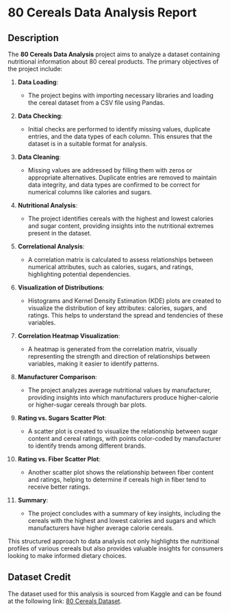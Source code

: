 # 80 Cereals Data Analysis Report

## Description
The **80 Cereals Data Analysis** project aims to analyze a dataset containing nutritional information about 80 cereal products. The primary objectives of the project include:

1. **Data Loading**:
   - The project begins with importing necessary libraries and loading the cereal dataset from a CSV file using Pandas.

2. **Data Checking**:
   - Initial checks are performed to identify missing values, duplicate entries, and the data types of each column. This ensures that the dataset is in a suitable format for analysis.

3. **Data Cleaning**:
   - Missing values are addressed by filling them with zeros or appropriate alternatives. Duplicate entries are removed to maintain data integrity, and data types are confirmed to be correct for numerical columns like calories and sugars.

4. **Nutritional Analysis**:
   - The project identifies cereals with the highest and lowest calories and sugar content, providing insights into the nutritional extremes present in the dataset.

5. **Correlational Analysis**:
   - A correlation matrix is calculated to assess relationships between numerical attributes, such as calories, sugars, and ratings, highlighting potential dependencies.

6. **Visualization of Distributions**:
   - Histograms and Kernel Density Estimation (KDE) plots are created to visualize the distribution of key attributes: calories, sugars, and ratings. This helps to understand the spread and tendencies of these variables.

7. **Correlation Heatmap Visualization**:
   - A heatmap is generated from the correlation matrix, visually representing the strength and direction of relationships between variables, making it easier to identify patterns.

8. **Manufacturer Comparison**:
   - The project analyzes average nutritional values by manufacturer, providing insights into which manufacturers produce higher-calorie or higher-sugar cereals through bar plots.

9. **Rating vs. Sugars Scatter Plot**:
   - A scatter plot is created to visualize the relationship between sugar content and cereal ratings, with points color-coded by manufacturer to identify trends among different brands.

10. **Rating vs. Fiber Scatter Plot**:
    - Another scatter plot shows the relationship between fiber content and ratings, helping to determine if cereals high in fiber tend to receive better ratings.

11. **Summary**:
    - The project concludes with a summary of key insights, including the cereals with the highest and lowest calories and sugars and which manufacturers have higher average calorie cereals.

This structured approach to data analysis not only highlights the nutritional profiles of various cereals but also provides valuable insights for consumers looking to make informed dietary choices.

## Dataset Credit
The dataset used for this analysis is sourced from Kaggle and can be found at the following link: [80 Cereals Dataset](https://www.kaggle.com/datasets/crawford/80-cereals).

